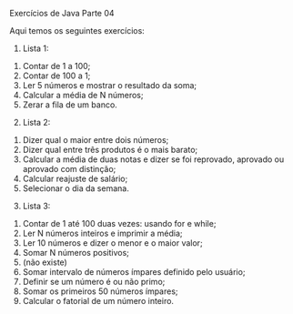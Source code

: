 Exercícios de Java Parte 04

Aqui temos os seguintes exercícios:

1) Lista 1:
1. Contar de 1 a 100;
2. Contar de 100 a 1;
3. Ler 5 números e mostrar o resultado da soma;
4. Calcular a média de N números;
5. Zerar a fila de um banco.

2) Lista 2:
1. Dizer qual o maior entre dois números;
2. Dizer qual entre três produtos é o mais barato;
3. Calcular a média de duas notas e dizer se foi reprovado, aprovado ou aprovado com distinção;
4. Calcular reajuste de salário;
5. Selecionar o dia da semana.

3) Lista 3:
1. Contar de 1 até 100 duas vezes: usando for e while;
2. Ler N números inteiros e imprimir a média;
3. Ler 10 números e dizer o menor e o maior valor;
4. Somar N números positivos;
5. (não existe)
6. Somar intervalo de números ímpares definido pelo usuário;
7. Definir se um número é ou não primo;
8. Somar os primeiros 50 números ímpares;
9. Calcular o fatorial de um número inteiro.